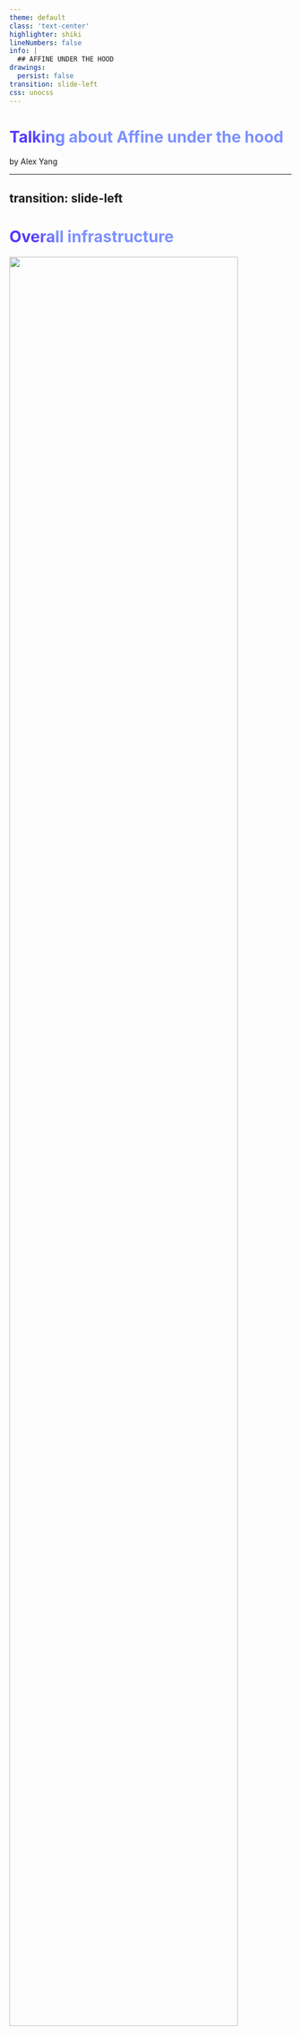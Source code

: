 ```yaml
---
theme: default
class: 'text-center'
highlighter: shiki
lineNumbers: false
info: |
  ## AFFINE UNDER THE HOOD
drawings:
  persist: false
transition: slide-left
css: unocss
---
```


# Talking about Affine under the hood 

by Alex Yang

---
transition: slide-left
---

# Overall infrastructure

<img src="/assets/infra.png" style="height: 90%">

<!--
You can have `style` tag in markdown to override the style for the current page.
Learn more: https://sli.dev/guide/syntax#embedded-styles
-->

<style>
h1 {
  background-color: rgb(84, 56, 255);
  background-image: linear-gradient(45deg, #5438ff 10%, #7d91ff 20%);
  background-size: 100%;
  -webkit-background-clip: text;
  -moz-background-clip: text;
  -webkit-text-fill-color: transparent;
  -moz-text-fill-color: transparent;
}
</style>

---
transition: fade
---


# Workspace initialization

```tsx {all}
interface JotaiWorksapce {
  id: string
  flavor: 'affine' | 'local'
}
function WorkspaceLayout({ chilren }) {
  const setWorkspace = useSetAtom(jotaiWorkspace)
  useEffect(() => {
    if (isFirst) {
      WorkspacePlugins.Events['affine:first'](setWorkspace)
    }
  }, [])
  return (
    <>
      <Suspense>
        <WorkspaceLayoutInner>
          {children}
        </WorkspaceLayoutInner>
      </Suspense>
    </>
  )
}
```

---
transition: fade
---
# Workspace initialization

```tsx {all}
const worksapceAtom = atom<Promise<(LocalWorksapce | AffineWorkspace)[]>>(
  async (get) => {
    const jotaiWorkspaces = get(jotaiWorkspace)
    const worksapces = await Promise.all(jotaiWorkspaces.forEach(({ id, flavour }) => {
      return WorkspacePlugins.get(id, flavour)
    }))
    return worksapces.filter(Boolean)
})
function WorkspaceLayoutInner({ chilren }) {
  const workspaces = useAtomValue(worksapceAtom)
  const router = useRouter()
  useSyncRouterWithCurrentWorkspace(router)
  const Provider = WorkspacePlugins[currentWorkspace.flavour].Provider
  return (
    <Provider>
      <Sidebar />
      <Main>
        {children}
      </Main>
      <Midals/>
    </Provider>
  )
}
```

---
transition: slide-left
---
# Workspace initialization

```tsx {all}
// [pageId].tsx
function Page() {
  const currentWorkspace = useAtomValue(currentWorkspaceAtom)
  assertExists(page)
  const DetailPage = WorkspacePlugins[currentWorkspace.flavour].DetailPage
  return <DetailPage/>
}
Page.getLayout = (page) => <WorkspaceLayout>{page}</WorkspaceLayout>
function DetailPage() {
  const currentPageId = useAtomValue(currentPageIdAtom)
  const page = currentWorkspace.blockSuiteWorkspace.getPage(currentPageId)
  const pageMode = usePageMeta(page, 'mode')
  return (
    <>
      <Editor page={page} pageMode={pageMode}/>
    </>
  )
}
```

---
transition: slide-left
---

# Workspace workflow

```mermaid
flowchart LR
    WorkspaceLayout[Workspace Layout] -->|Suspense| WorkspaceLayoutInner(Workspace Layout Inner)
    WorkspaceLayout --> WorkspacePluginInit(init data)
    WorkspaceLayout --> WorkspacePluginFetch(fetch data)
    WorkspaceLayout --> WorkspacePluginEffect(side effect)
    WorkspaceLayoutInner --> WorkspacePage(Workspace Page)
    WorkspaceLayoutInner --> WorkspacePluginModals(Plugin Modals)
    WorkspacePage --> WorkspacePluginPage(Plugin Page)
    subgraph WorkspacePluginProvider [Plugin Context/Provider]
    subgraph SideEffect [side effects]
    WorkspacePluginInit
    WorkspacePluginFetch
    WorkspacePluginEffect
    end
    SideEffect -->|rerender| UI
    subgraph UI [ui]
    WorkspacePluginModals
    WorkspacePluginPage
    WorkspacePluginPage --> BlockSuiteEditor(Block Suite Editor)
    end
    end
```

---
---

# To be continued...
